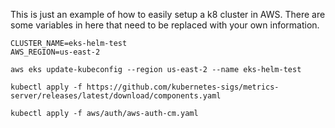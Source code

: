 This is just an example of how to easily setup a k8 cluster in AWS. There are some variables in here that need to be replaced with your own information.

```
CLUSTER_NAME=eks-helm-test
AWS_REGION=us-east-2

aws eks update-kubeconfig --region us-east-2 --name eks-helm-test

kubectl apply -f https://github.com/kubernetes-sigs/metrics-server/releases/latest/download/components.yaml

kubectl apply -f aws/auth/aws-auth-cm.yaml
```
